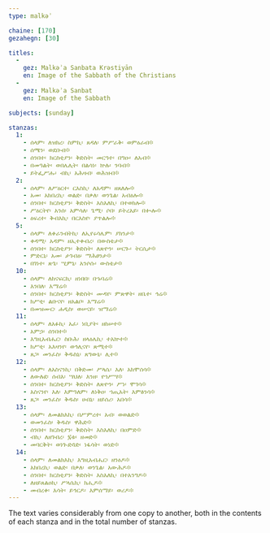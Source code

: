 ```yaml
---
type: malkəʾ

chaine: [170]
gezahegn: [30]

titles:
  -
    gez: Malkəʾa Sanbata Krəstiyān
    en: Image of the Sabbath of the Christians
  -
    gez: Malkəʾa Sanbat
    en: Image of the Sabbath

subjects: [sunday]

stanzas:
  1:
    - ሰላም፡ ለዝክረ፡ ስምኪ፡ ጸዳለ፡ ምሥራቅ፡ ወምዕራብ፨
    - ሰሜን፡ ወደቡብ፨
    - ሰንበተ፡ ክርስቲያን፡ ቅድስት፡ መርዓተ፡ በግዑ፡ ለአብ፨
    - በመዓልት፡ ወበሌሊት፡ በልሳነ፡ ኵሉ፡ ንባብ፨
    - ይትፌሥሑ፡ ብኪ፡ አሕዛብ፡ ወሕዝብ፨
  2:
    - ሰላም፡ ለሥዕርተ፡ ርእስኪ፡ ለአዳም፡ ዘጸለሎ፨
    - አመ፡ አክበረኪ፡ ወልድ፡ በቃለ፡ ወንጌል፡ አብዕሎ፨
    - ሰንበተ፡ ክርስቲያን፡ ቅድስት፡ እስእለኪ፡ በተወክሎ፨
    - ሥዕርትየ፡ አንሰ፡ አምሳለ፡ ጌሚ፡ ሶበ፡ ይትረአይ፡ በቊሎ፨
    - ዕፍረተ፡ ቅብእኪ፡ በርእስየ፡ ያጥልሎ፨
  5:
    - ሰላም፡ ለቀራንብትኪ፡ ለኢየሩሳሌም፡ ያክንታ፨
    - ቀዳሚ፡ አዳም፡ ዘኢተቀብረ፡ በውስቴታ፨
    - ሰንበተ፡ ክርስቲያን፡ ቅድስት፡ ለጽዮን፡ ሠርጐ፡ ትርሲታ፨
    - ምድርኒ፡ አመ፡ ታገብዕ፡ ማሕፀንታ፨
    - በገነተ፡ ጽጌ፡ ሢምኒ፡ አንሶሱ፡ ውስቴታ፨
  10:
    - ሰላም፡ ለከናፍርኪ፡ ዘነበበ፡ በኁባሬ፨
    - እንበለ፡ እማሬ፨
    - ሰንበተ፡ ክርስቲያን፡ ቅድስት፡ ሙዳየ፡ ምጽዋት፡ ዘቤተ፡ ኅሬ፨
    - ክሥቲ፡ ልቡናየ፡ ዘአልቦ፡ እማሬ፨
    - በመዝሙር፡ ሐዲስ፡ ወሠናይ፡ ዝማሬ፨
  11:
    - ሰላም፡ ለአፉኪ፡ አፈ፡ ነቢያት፡ ዘከሠተ፨
    - አምኃ፡ ሰንበተ፨
    - እግዚአብሔር፡ ስቡሕ፡ ዘላዕሌኪ፡ ተአኵተ፨
    - ክሥቲ፡ አእዛንየ፡ ወኅሊናየ፡ ጽሚተ፨
    - ጸጋ፡ መንፈስ፡ ቅዱስኒ፡ ጸግውኒ፡ ሊተ፨
  12:
    - ሰላም፡ ለአስናንኪ፡ በቅድመ፡ ሥላሴ፡ እለ፡ አክሞሰሳ፨
    - ለውሉደ፡ ሰብእ፡ ሣህለ፡ እንዘ፡ የኀሥሣ፨
    - ሰንበተ፡ ክርስቲያን፡ ቅድስት፡ ለጽዮን፡ ሥነ፡ ሞገሳ፨
    - አስናንየ፡ እለ፡ እምዓለም፡ ለነቅዐ፡ ኀጢአት፡ እምፅንሳ፨
    - ጸጋ፡ መንፈስ፡ ቅዱስ፡ ሀብኒ፡ ዘይሰሪ፡ አበሳ፨
  13:
    - ሰላም፡ ለመልክእኪ፡ በሥምረተ፡ አብ፡ ወወልድ፨
    - ወመንፈስ፡ ቅዱስ፡ ዋሕድ፨
    - ሰንበተ፡ ክርስቲያን፡ ቅድስት፡ እስእለኪ፡ በዐምድ፨
    - ብኪ፡ ለዘገብረ፡ ፯ቱ፡ ዘመድ፨
    - መባርቅት፡ ወነጐድጓድ፡ ነፋሳት፡ ወነድ፨
  14:
    - ሰላም፡ ለመልክእኪ፡ እግዚአብሔር፡ ዘንዕዶ፨
    - አክበረኪ፡ ወልድ፡ በቃለ፡ ወንጌል፡ አውሕዶ፨
    - ሰንበተ፡ ክርስቲያን፡ ቅድስት፡ እስእለኪ፡ በተአንግዶ፨
    - ለዘይጸልዐኪ፡ ሥላሴኪ፡ ክሒዶ፨
    - መብረቀ፡ እሳት፡ ይኅርዶ፡ እምሰማይ፡ ወሪዶ፨
---
```

The text varies considerably from one copy to another, both in the contents of each stanza and in the total number of stanzas.